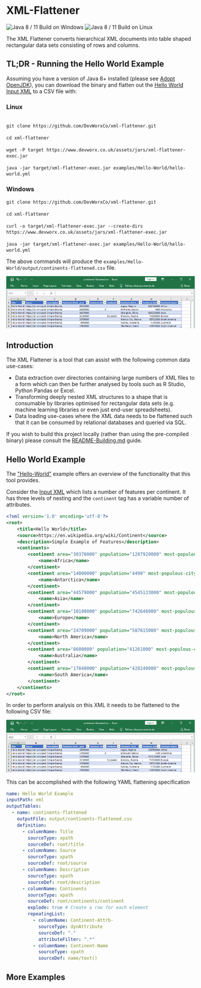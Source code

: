 # XML-Flattener

![Java 8 / 11 Build on Windows](https://github.com/DevWorxCo/xml-flattener/workflows/Java%208%20/%2011%20Build%20on%20Windows/badge.svg)
![Java 8 / 11 Build on Linux](https://github.com/DevWorxCo/xml-flattener/workflows/Java%208%20/%2011%20Build%20on%20Linux/badge.svg)

The XML Flattener converts hierarchical XML documents into table shaped rectangular data sets consisting of rows and columns. 

## TL;DR - Running the Hello World Example

Assuming you have a version of Java 8+ installed (please see [Adopt OpenJDK](https://adoptopenjdk.net/)), you can download the binary and flatten out the [Hello World Input XML](examples/Hello-World/xml/input-01.xml) to a CSV file with:

### Linux
```

git clone https://github.com/DevWorxCo/xml-flattener.git

cd xml-flattener

wget -P target https://www.devworx.co.uk/assets/jars/xml-flattener-exec.jar

java -jar target/xml-flattener-exec.jar examples/Hello-World/hello-world.yml
```
### Windows
```
git clone https://github.com/DevWorxCo/xml-flattener.git

cd xml-flattener

curl -o target/xml-flattener-exec.jar --create-dirs https://www.devworx.co.uk/assets/jars/xml-flattener-exec.jar

java -jar target/xml-flattener-exec.jar examples/Hello-World/hello-world.yml
```

The above commands will produce the `examples/Hello-World/output/continents-flattened.csv` file. 

![Alt text](flattened-csv-hello-world.png?raw=true "Output CSV Example")

## Introduction

The XML Flattener is a tool that can assist with the following common data use-cases:

* Data extraction over directories containing large numbers of XML files to a form which can then be further analysed by tools such as R Studio, Python Pandas or Excel.
* Transforming deeply nested XML structures to a shape that is consumable by libraries optimised for rectangular data sets (e.g. machine learning libraries or even just end-user spreadsheets).
* Data loading use-cases where the XML data needs to be flattened such that it can be consumed by relational databases and queried via SQL.

If you wish to build this project locally (rather than using the pre-compiled binary) please consult the [README-Building.md](README-Building.md) guide.

## Hello World Example

The ["Hello-World"](examples/Hello-World/README.md) example offers an overview of the functionality that this tool provides. 

Consider the [Input XML](examples/Hello-World/xml/input-01.xml) which lists a number of features per continent. It has three levels of nesting and the `continent` tag has a variable number of attributes.
 
```xml
<?xml version='1.0' encoding='utf-8'?>
<root>
    <title>Hello World</title>
    <source>https://en.wikipedia.org/wiki/Continent</source>
    <description>Simple Example of Features</description>
    <continents>
        <continent area="30370000" population="1287920000" most-populous-city="Lagos, Nigeria">
            <name>Africa</name>
        </continent>
        <continent area="14000000" population="4490" most-populous-city="McMurdo Station" countries="0">
            <name>Antarctica</name>
        </continent>
        <continent area="44579000" population="4545133000" most-populous-city="Shanghai, China">
            <name>Asia</name>
        </continent>
        <continent area="10180000" population="742648000" most-populous-city="Moscow, Russia" demonym="European">
            <name>Europe</name>
        </continent>
        <continent area="24709000" population="587615000" most-populous-city="Mexico City, Mexico">
            <name>North America</name>
        </continent>
        <continent area="8600000" population="41261000" most-populous-city="Sydney, Australia">
            <name>Australia</name>
        </continent>
        <continent area="17840000" population="428240000" most-populous-city="São Paulo, Brazil">
            <name>South America</name>
        </continent>
    </continents>
</root>
```

In order to perform analysis on this XML it needs to be flattened to the following CSV file:

![Alt text](flattened-csv-hello-world.png?raw=true "Output CSV Example")

This can be accomplished with the following YAML flattening specification

```.yaml
name: Hello World Example
inputPath: xml
outputTables:
  - name: continents-flattened
    outputFile: output/continents-flattened.csv
    definition:
      - columnName: Title
        sourceType: xpath
        sourceDef: root/title
      - columnName: Source
        sourceType: xpath
        sourceDef: root/source
      - columnName: Description
        sourceType: xpath
        sourceDef: root/description
      - columnName: Continents
        sourceType: xpath
        sourceDef: root/continents/continent
        explode: true # Create a row for each element
        repeatingList:
          - columnName: Continent-Attrb-
            sourceType: dynAttribute
            sourceDef: "."
            attributeFilter: ".*"
          - columnName: Continent-Name
            sourceType: xpath
            sourceDef: name/text()
```

## More Examples
